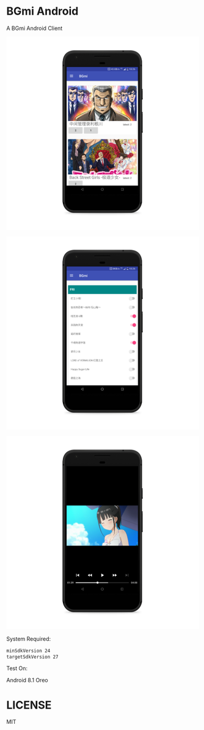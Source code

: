 # BGmi Android
A BGmi Android Client

![](https://github.com/BGmi/BGmi-Android/blob/master/images/1.png)

![](https://github.com/BGmi/BGmi-Android/blob/master/images/2.png)

![](https://github.com/BGmi/BGmi-Android/blob/master/images/3.png)

System Required:

```
minSdkVersion 24
targetSdkVersion 27
```



Test On:

Android 8.1 Oreo



# LICENSE 
MIT
